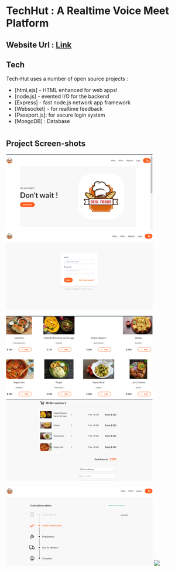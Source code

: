# TechHut : A Realtime Voice Meet Platform

## Website Url : [Link](https://tourmaline-dusk-542b1c.netlify.app/)

## Tech
Tech-Hut uses a number of open source projects :
- [html,ejs] - HTML enhanced for web apps!
- [node.js] - evented I/O for the backend
- [Express] - fast node.js network app framework 
- [Websocket] -  for realtime feedback 
- [Passport.js]: for secure login system
- [MongoDB] : Database

#
## Project Screen-shots
<p float="left">
  <img src="screenshots\home.png?raw=true" width="400" />
<img src="screenshots\login.png?raw=true" width="400" />

</p>

<p float="left">
<img src="screenshots\foods.png?raw=true" width="400" />
<img src="screenshots\order.png?raw=true" width="400" />
</p>

<p float="left">
<img src="screenshots\status.png?raw=true" width="400" />
<img src="screenshots\room.png?raw=true" width="400" />
</p>

